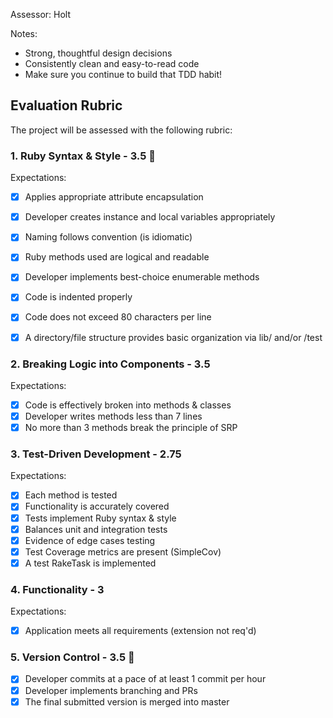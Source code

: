 Assessor: Holt

Notes:
- Strong, thoughtful design decisions
- Consistently clean and easy-to-read code
- Make sure you continue to build that TDD habit!

## Evaluation Rubric

The project will be assessed with the following rubric:

### 1. Ruby Syntax & Style - 3.5 💪

Expectations:

- [X] Applies appropriate attribute encapsulation  
- [X] Developer creates instance and local variables appropriately
- [X] Naming follows convention (is idiomatic)
- [X] Ruby methods used are logical and readable  
- [X] Developer implements best-choice enumerable methods
- [X] Code is indented properly
- [X] Code does not exceed 80 characters per line
- [X] A directory/file structure provides basic organization via lib/ and/or /test


### 2. Breaking Logic into Components - 3.5

Expectations:

- [X] Code is effectively broken into methods & classes
- [X] Developer writes methods less than 7 lines
- [X] No more than 3 methods break the principle of SRP

### 3. Test-Driven Development - 2.75

Expectations:

- [X] Each method is tested  
- [X] Functionality is accurately covered
- [X] Tests implement Ruby syntax & style   
- [X] Balances unit and integration tests
- [X] Evidence of edge cases testing
- [X] Test Coverage metrics are present (SimpleCov)
- [X] A test RakeTask is implemented

### 4. Functionality - 3

Expectations:

- [X] Application meets all requirements (extension not req'd)

### 5. Version Control - 3.5 🙌

- [X] Developer commits at a pace of at least 1 commit per hour
- [X] Developer implements branching and PRs
- [X] The final submitted version is merged into master
